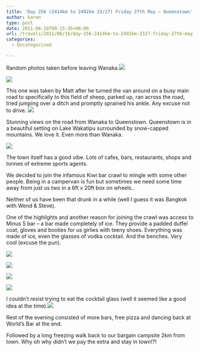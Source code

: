 ```yaml
---
title: 'Day 256 (2414km to 2492km 23/27) Friday 27th May – Queenstown'
author: karen
type: post
date: 2011-06-16T09:15:35+00:00
url: /travels/2011/06/16/day-256-2414km-to-2492km-2327-friday-27th-may-queenstown/
categories:
  - Uncategorized

---
```

Random photos taken before leaving Wanaka.![](/travels-wp-content/uploads/2011/06/IMG_6132.jpg)

![](/travels-wp-content/uploads/2011/06/IMG_6136.jpg)

This one was taken by Matt after he turned the van around on a busy main road to specifically to this field of sheep, parked up, ran across the road, tried jumping over a ditch and promptly sprained his ankle. Any excuse not to drive. ![](/travels-wp-content/uploads/2011/06/IMG_6140.jpg)

Stunning views on the road from Wanaka to Queenstown. Queenstown is in a beautiful setting on Lake Wakatipu surrounded by snow-capped mountains. We love it. Even more than Wanaka.

![](/travels-wp-content/uploads/2011/06/IMG_6141.jpg)

The town itself has a good vibe. Lots of cafes, bars, restaurants, shops and tonnes of extreme sports agents. 

We decided to join the infamous Kiwi bar crawl to mingle with some other people. Being in a campervan is fun but sometimes we need some time away from just us two in a 6ft x 20ft box on wheels..

Neither of us have been that drunk in a while (well I guess it was Bangkok with Wend & Steve).

One of the highlights and another reason for joining the crawl was access to Minus 5 bar – a bar made completely of ice. They provide a padded duffel coat, gloves and booties for us girlies with teeny shoes. Everything was made of ice, even the glasses of vodka cocktail. And the benches. Very cool (excuse the pun).

![](/travels-wp-content/uploads/2011/06/P1060883.jpg)

![](/travels-wp-content/uploads/2011/06/P1060878.jpg)

![](/travels-wp-content/uploads/2011/06/P1060879.jpg)

![](/travels-wp-content/uploads/2011/06/P1060881.jpg)

I couldn’t resist trying to eat the cocktail glass (well it seemed like a good idea at the time).![](/travels-wp-content/uploads/2011/06/P1060896.jpg)

Rest of the evening consisted of more bars, free pizza and dancing back at World’s Bar at the end.

Followed by a long freezing walk back to our bargain campsite 2km from town. Why oh why didn’t we pay the extra and stay in town!?!

 [1]: http://www.mattburns.co.uk/travels/wp-content/uploads/2011/06/IMG_6132.jpg
 [2]: http://www.mattburns.co.uk/travels/wp-content/uploads/2011/06/IMG_6136.jpg
 [3]: http://www.mattburns.co.uk/travels/wp-content/uploads/2011/06/IMG_6140.jpg
 [4]: http://www.mattburns.co.uk/travels/wp-content/uploads/2011/06/IMG_6141.jpg
 [5]: http://www.mattburns.co.uk/travels/wp-content/uploads/2011/06/P1060883.jpg
 [6]: http://www.mattburns.co.uk/travels/wp-content/uploads/2011/06/P1060878.jpg
 [7]: http://www.mattburns.co.uk/travels/wp-content/uploads/2011/06/P1060879.jpg
 [8]: http://www.mattburns.co.uk/travels/wp-content/uploads/2011/06/P1060881.jpg
 [9]: http://www.mattburns.co.uk/travels/wp-content/uploads/2011/06/P1060896.jpg